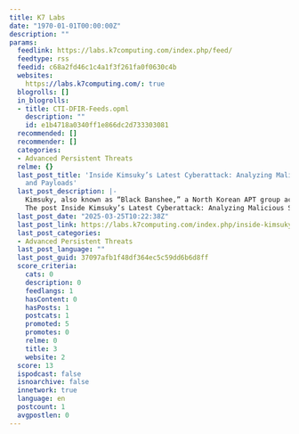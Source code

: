 ```yaml
---
title: K7 Labs
date: "1970-01-01T00:00:00Z"
description: ""
params:
  feedlink: https://labs.k7computing.com/index.php/feed/
  feedtype: rss
  feedid: c68a2fd46c1c4a1f3f261fa0f0630c4b
  websites:
    https://labs.k7computing.com/: true
  blogrolls: []
  in_blogrolls:
  - title: CTI-DFIR-Feeds.opml
    description: ""
    id: e1b4718a0340ff1e866dc2d733303081
  recommended: []
  recommender: []
  categories:
  - Advanced Persistent Threats
  relme: {}
  last_post_title: 'Inside Kimsuky’s Latest Cyberattack: Analyzing Malicious Scripts
    and Payloads'
  last_post_description: |-
    Kimsuky, also known as “Black Banshee,” a North Korean APT group active at least from 2012, is believed to be […]
    The post Inside Kimsuky’s Latest Cyberattack: Analyzing Malicious Scripts and
  last_post_date: "2025-03-25T10:22:38Z"
  last_post_link: https://labs.k7computing.com/index.php/inside-kimsukys-latest-cyberattack-analyzing-malicious-scripts-and-payloads/
  last_post_categories:
  - Advanced Persistent Threats
  last_post_language: ""
  last_post_guid: 37097afb1f48df364ec5c59dd6b6d8ff
  score_criteria:
    cats: 0
    description: 0
    feedlangs: 1
    hasContent: 0
    hasPosts: 1
    postcats: 1
    promoted: 5
    promotes: 0
    relme: 0
    title: 3
    website: 2
  score: 13
  ispodcast: false
  isnoarchive: false
  innetwork: true
  language: en
  postcount: 1
  avgpostlen: 0
---
```

